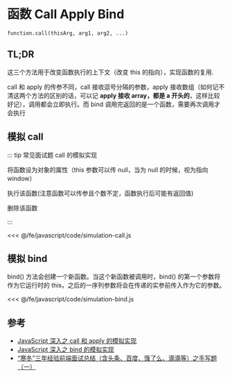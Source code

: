 # 函数 Call Apply Bind

`function.call(thisArg, arg1, arg2, ...)`

## TL;DR

这三个方法用于改变函数执行的上下文（改变 this 的指向），实现函数的复用.

call 和 apply 的传参不同，call 接收逗号分隔的参数，apply 接收数组（如何记不清这两个方法的区别的话，可以记 **apply 接收 array，都是 a 开头的**，这样比较好记），调用都会立即执行。而 bind 调用完返回的是一个函数，需要再次调用才会执行

## 模拟 call

::: tip 常见面试题 call 的模拟实现

将函数设为对象的属性（this 参数可以传 null，当为 null 的时候，视为指向 window）

执行该函数(注意函数可以传参且个数不定，函数执行后可能有返回值)

删除该函数

:::

<<< @/fe/javascript/code/simulation-call.js

## 模拟 bind

bind() 方法会创建一个新函数。当这个新函数被调用时，bind() 的第一个参数将作为它运行时的 this，之后的一序列参数将会在传递的实参前传入作为它的参数。

<<< @/fe/javascript/code/simulation-bind.js

## 参考

- [JavaScript 深入之 call 和 apply 的模拟实现](https://github.com/mqyqingfeng/Blog/issues/11)
- [JavaScript 深入之 bind 的模拟实现](https://github.com/mqyqingfeng/Blog/issues/12)
- [“寒冬”三年经验前端面试总结（含头条、百度、饿了么、滴滴等）之手写题（一）](https://juejin.im/post/5d9eef20e51d45781332e961#heading-8)
